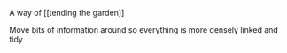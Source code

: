 A way of [[tending the garden]]

Move bits of information around so everything is more densely linked and tidy